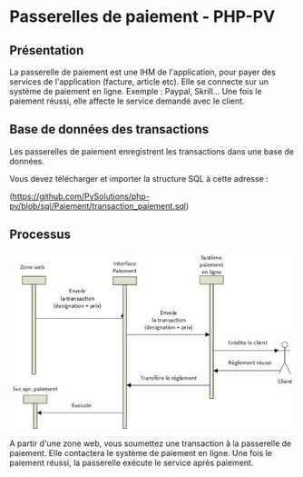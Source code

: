 # Passerelles de paiement - PHP-PV

## Présentation

La passerelle de paiement est une IHM de l'application, pour payer des services de l'application (facture, article etc).
Elle se connecte sur un système de paiement en ligne.
Exemple :
Paypal, Skrill...
Une fois le paiement réussi, elle affecte le service demandé avec le client.

## Base de données des transactions

Les passerelles de paiement enregistrent les transactions dans une base de données.

Vous devez télécharger et importer la structure SQL à cette adresse :

(https://github.com/PvSolutions/php-pv/blob/sql/Paiement/transaction_paiement.sql)

## Processus

![Processus de paiement](../images/process-passerelle-paiement.jpg)

A partir d'une zone web, vous soumettez une transaction à la passerelle de paiement.
Elle contactera le système de paiement en ligne. Une fois le paiement réussi, la passerelle exécute le service après paiement.